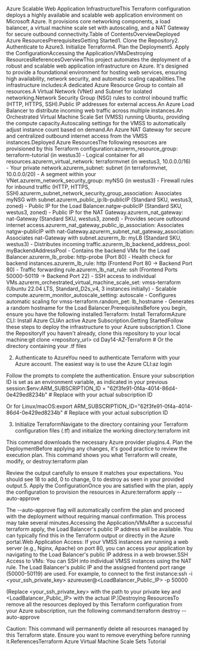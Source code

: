 Azure Scalable Web Application InfrastructureThis Terraform configuration deploys a highly available and scalable web application environment on Microsoft Azure. It provisions core networking components, a load balancer, a virtual machine scale set with autoscaling, and a NAT Gateway for secure outbound connectivity.Table of ContentsOverviewDeployed Azure ResourcesPrerequisitesGetting Started1. Clone the Repository2. Authenticate to Azure3. Initialize Terraform4. Plan the Deployment5. Apply the ConfigurationAccessing the Application/VMsDestroying ResourcesReferencesOverviewThis project automates the deployment of a robust and scalable web application infrastructure on Azure. It's designed to provide a foundational environment for hosting web services, ensuring high availability, network security, and automatic scaling capabilities.The infrastructure includes:A dedicated Azure Resource Group to contain all resources.A Virtual Network (VNet) and Subnet for isolated networking.Network Security Group (NSG) rules to control inbound traffic (HTTP, HTTPS, SSH).Public IP addresses for external access.An Azure Load Balancer to distribute incoming web traffic across multiple instances.An Orchestrated Virtual Machine Scale Set (VMSS) running Ubuntu, providing the compute capacity.Autoscaling settings for the VMSS to automatically adjust instance count based on demand.An Azure NAT Gateway for secure and centralized outbound internet access from the VMSS instances.Deployed Azure ResourcesThe following resources are provisioned by this Terraform configuration:azurerm_resource_group: terraform-tutorial (in westus3) - Logical container for all resources.azurerm_virtual_network: terraformvnet (in westus3, 10.0.0.0/16) - Your private network.azurerm_subnet: subnet (in terraformvnet, 10.0.0.0/20) - A segment within your VNet.azurerm_network_security_group: myNSG (in westus3) - Firewall rules for inbound traffic (HTTP, HTTPS, SSH).azurerm_subnet_network_security_group_association: Associates myNSG with subnet.azurerm_public_ip:lb-publicIP (Standard SKU, westus3, zoned) - Public IP for the Load Balancer.natgw-publicIP (Standard SKU, westus3, zoned) - Public IP for the NAT Gateway.azurerm_nat_gateway: nat-Gateway (Standard SKU, westus3, zoned) - Provides secure outbound internet access.azurerm_nat_gateway_public_ip_association: Associates natgw-publicIP with nat-Gateway.azurerm_subnet_nat_gateway_association: Associates nat-Gateway with subnet.azurerm_lb: myLB (Standard SKU, westus3) - Distributes incoming traffic.azurerm_lb_backend_address_pool: myBackendAddressPool - Contains the backend VMs for the Load Balancer.azurerm_lb_probe: http-probe (Port 80) - Health check for backend instances.azurerm_lb_rule: http (Frontend Port 80 -> Backend Port 80) - Traffic forwarding rule.azurerm_lb_nat_rule: ssh (Frontend Ports 50000-50119 -> Backend Port 22) - SSH access to individual VMs.azurerm_orchestrated_virtual_machine_scale_set: vmss-terraform (Ubuntu 22.04 LTS, Standard_D2s_v4, 3 instances initially) - Scalable compute.azurerm_monitor_autoscale_setting: autoscale - Configures automatic scaling for vmss-terraform.random_pet: lb_hostname - Generates a random hostname for the Load Balancer.PrerequisitesBefore you begin, ensure you have the following installed:Terraform: Install TerraformAzure CLI: Install Azure CLIAn active Azure Subscription.Getting StartedFollow these steps to deploy the infrastructure to your Azure subscription.1. Clone the RepositoryIf you haven't already, clone this repository to your local machine:git clone <repository_url>
cd Day14-AZ-Terraform # Or the directory containing your .tf files

2. Authenticate to AzureYou need to authenticate Terraform with your Azure account. The easiest way is to use the Azure CLI:az login

Follow the prompts to complete the authentication. Ensure your subscription ID is set as an environment variable, as indicated in your previous session:$env:ARM_SUBSCRIPTION_ID = "62f3fe91-0f4a-4014-86d4-0e429ed8234b" # Replace with your actual subscription ID

Or for Linux/macOS:export ARM_SUBSCRIPTION_ID="62f3fe91-0f4a-4014-86d4-0e429ed8234b" # Replace with your actual subscription ID

3. Initialize TerraformNavigate to the directory containing your Terraform configuration files (.tf) and initialize the working directory:terraform init

This command downloads the necessary Azure provider plugins.4. Plan the DeploymentBefore applying any changes, it's good practice to review the execution plan. This command shows you what Terraform will create, modify, or destroy:terraform plan

Review the output carefully to ensure it matches your expectations. You should see 18 to add, 0 to change, 0 to destroy as seen in your provided output.5. Apply the ConfigurationOnce you are satisfied with the plan, apply the configuration to provision the resources in Azure:terraform apply --auto-approve

The --auto-approve flag will automatically confirm the plan and proceed with the deployment without requiring manual confirmation. This process may take several minutes.Accessing the Application/VMsAfter a successful terraform apply, the Load Balancer's public IP address will be available. You can typically find this in the Terraform output or directly in the Azure portal.Web Application Access: If your VMSS instances are running a web server (e.g., Nginx, Apache) on port 80, you can access your application by navigating to the Load Balancer's public IP address in a web browser.SSH Access to VMs: You can SSH into individual VMSS instances using the NAT rule. The Load Balancer's public IP and the assigned frontend port range (50000-50119) are used. For example, to connect to the first instance:ssh -i <your_ssh_private_key> azureuser@<LoadBalancer_Public_IP> -p 50000

(Replace <your_ssh_private_key> with the path to your private key and <LoadBalancer_Public_IP> with the actual IP.)Destroying ResourcesTo remove all the resources deployed by this Terraform configuration from your Azure subscription, run the following command:terraform destroy --auto-approve

Caution: This command will permanently delete all resources managed by this Terraform state. Ensure you want to remove everything before running it.ReferencesTerraform Azure Virtual Machine Scale Sets Tutorial